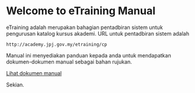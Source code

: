 # Welcome to eTraining Manual

eTraining adalah merupakan bahagian pentadbiran sistem untuk pengurusan katalog kursus akademi. URL untuk pentadbiran sistem adalah 

    http://academy.jpj.gov.my/etraining/cp

Manual ini menyediakan panduan kepada anda untuk mendapatkan dokumen-dokumen manual sebagai bahan rujukan. 

[Lihat dokumen manual](manual.md)

Sekian.

